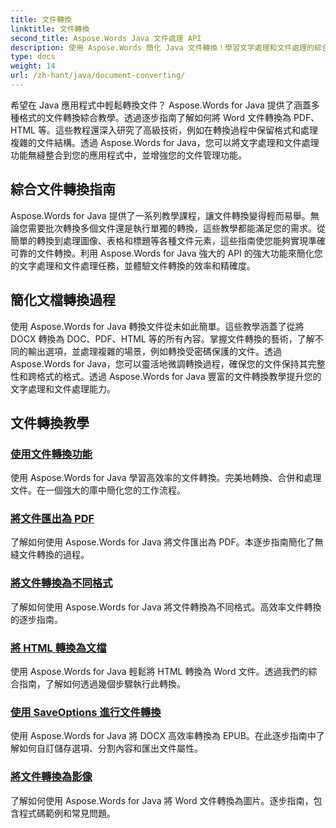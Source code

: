 ```yaml
---
title: 文件轉換
linktitle: 文件轉換
second_title: Aspose.Words Java 文件處理 API
description: 使用 Aspose.Words 簡化 Java 文件轉換！學習文字處理和文件處理的綜合指南
type: docs
weight: 14
url: /zh-hant/java/document-converting/
---
```


希望在 Java 應用程式中輕鬆轉換文件？ Aspose.Words for Java 提供了涵蓋多種格式的文件轉換綜合教學。透過逐步指南了解如何將 Word 文件轉換為 PDF、HTML 等。這些教程還深入研究了高級技術，例如在轉換過程中保留格式和處理複雜的文件結構。透過 Aspose.Words for Java，您可以將文字處理和文件處理功能無縫整合到您的應用程式中，並增強您的文件管理功能。

## 綜合文件轉換指南

Aspose.Words for Java 提供了一系列教學課程，讓文件轉換變得輕而易舉。無論您需要批次轉換多個文件還是執行單獨的轉換，這些教學都能滿足您的需求。從簡單的轉換到處理圖像、表格和標題等各種文件元素，這些指南使您能夠實現準確可靠的文件轉換。利用 Aspose.Words for Java 強大的 API 的強大功能來簡化您的文字處理和文件處理任務，並體驗文件轉換的效率和精確度。

## 簡化文檔轉換過程

使用 Aspose.Words for Java 轉換文件從未如此簡單。這些教學涵蓋了從將 DOCX 轉換為 DOC、PDF、HTML 等的所有內容。掌握文件轉換的藝術，了解不同的輸出選項，並處理複雜的場景，例如轉換受密碼保護的文件。透過 Aspose.Words for Java，您可以靈活地微調轉換過程，確保您的文件保持其完整性和跨格式的格式。透過 Aspose.Words for Java 豐富的文件轉換教學提升您的文字處理和文件處理能力。

## 文件轉換教學

### [使用文件轉換功能](./using-document-converting/)
使用 Aspose.Words for Java 學習高效率的文件轉換。完美地轉換、合併和處理文件。在一個強大的庫中簡化您的工作流程。
### [將文件匯出為 PDF](./exporting-documents-to-pdf/)
了解如何使用 Aspose.Words for Java 將文件匯出為 PDF。本逐步指南簡化了無縫文件轉換的過程。
### [將文件轉換為不同格式](./converting-documents-different-formats/)
了解如何使用 Aspose.Words for Java 將文件轉換為不同格式。高效率文件轉換的逐步指南。
### [將 HTML 轉換為文檔](./converting-html-documents/)
使用 Aspose.Words for Java 輕鬆將 HTML 轉換為 Word 文件。透過我們的綜合指南，了解如何透過幾個步驟執行此轉換。
### [使用 SaveOptions 進行文件轉換](./document-conversion-saveoptions/)
使用 Aspose.Words for Java 將 DOCX 高效率轉換為 EPUB。在此逐步指南中了解如何自訂儲存選項、分割內容和匯出文件屬性。
### [將文件轉換為影像](./converting-documents-images/)
了解如何使用 Aspose.Words for Java 將 Word 文件轉換為圖片。逐步指南，包含程式碼範例和常見問題。